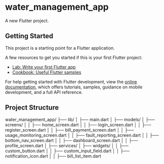 # water_management_app

A new Flutter project.

## Getting Started

This project is a starting point for a Flutter application.

A few resources to get you started if this is your first Flutter project:

- [Lab: Write your first Flutter app](https://docs.flutter.dev/get-started/codelab)
- [Cookbook: Useful Flutter samples](https://docs.flutter.dev/cookbook)

For help getting started with Flutter development, view the
[online documentation](https://docs.flutter.dev/), which offers tutorials,
samples, guidance on mobile development, and a full API reference.
## Project Structure
water_management_app/
├── lib/
│   ├── main.dart
│   ├── models/
│   ├── screens/
│   │   ├── home_screen.dart
│   │   ├── login_screen.dart
│   │   ├── register_screen.dart
│   │   ├── bill_payment_screen.dart
│   │   ├── usage_monitoring_screen.dart
│   │   ├── fault_reporting_screen.dart
│   │   ├── bottom_nav_screen.dart
│   │   ├── dashboard_screen.dart
│   │   ├── profile_screen.dart
│   ├── services/
│   ├── widgets/
│   │   ├── custom_button.dart
│   │   ├── custom_input_field.dart
│   │   ├── notification_icon.dart
│   │   ├── bill_list_item.dart
